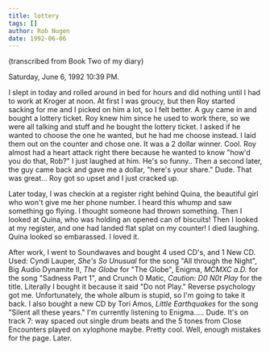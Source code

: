 ```yaml
---
title: lottery
tags: []
author: Rob Nugen
date: 1992-06-06
---
```


<p class=note>(transcribed from Book Two of my diary)

<p class=date>Saturday, June 6, 1992 10:39 PM.

<p>I slept in today and rolled around in bed for hours and did nothing
until I had to work at Kroger at noon.  At first I was groucy, but
then Roy started sacking for me and I picked on him a lot, so I felt
better.  A guy came in and bought a lottery ticket.  Roy knew him
since he used to work there, so we were all talking and stuff and he
bought the lottery ticket.  I asked if he wanted to choose the one he
wanted, but he had me choose instead.  I laid them out on the counter
and chose one.  It was a 2 dollar winner.  Cool.  Roy almost had a
heart attack right there because he wanted to know "how'd you do that,
Rob?"  I just laughed at him.  He's so funny..  Then a second later,
the guy came back and gave me a dollar, "here's your share."  Dude.
That was great... Roy got so upset and I just cracked up.

<p>Later today, I was checkin at a register right behind Quina, the
beautiful girl who won't give me her phone number.  I heard this whump
and saw something go flying.  I thought someone had thrown something.
Then I looked at Quina, who was holding an opened can of biscuits!
Then I looked at my register, and one had landed flat splat on my
counter!  I died laughing.  Quina looked so embarassed.  I loved it.

<p>After work, I went to Soundwaves and bought 4 used CD's, and 1 New
CD.  Used: Cyndi Lauper, <em>She's So Unusual</em> for the song "All
through the Night", Big Audio Dynamite II, <em>The Globe</em> for "The
Globe", Enigma, <em>MCMXC a.D.</em> for the song "Sadness Part 1", and
Crunch 0 Matic, <em>Caution: D0 N0t Play</em> for the title.
Literally I bought it because it said "Do not Play."  Reverse
psychology got me.  Unfortunately, the whole album is stupid, so I'm
going to take it back.  I also bought a new CD by Tori Amos,
<em>Little Earthquakes</em> for the song "Silent all these years."
I'm currently listening to Enigma.....  Dude.  It's on track 7: way
spaced out single drum beats and the 5 tones from Close Encounters
played on xylophone maybe.  Pretty cool.  Well, enough mistakes for
the page.  Later.
